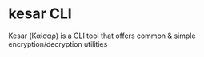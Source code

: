 # kesar CLI

Kesar (Καίσαρ) is a CLI tool that offers common &amp; simple encryption/decryption utilities
